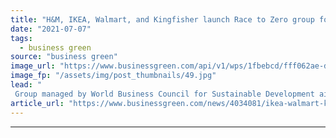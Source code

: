 ```yaml
---
title: "H&M, IKEA, Walmart, and Kingfisher launch Race to Zero group for retail sector"
date: "2021-07-07"
tags: 
  - business green
source: "business green"
image_url: "https://www.businessgreen.com/api/v1/wps/1fbebcd/fff062ae-d493-4d1c-9ed0-9cf256d86f8b/3/iStock-670857740-185x114.jpg"
image_fp: "/assets/img/post_thumbnails/49.jpg"
lead: "
 Group managed by World Business Council for Sustainable Development aims to increase number of net zero commitments from chains ..."
article_url: "https://www.businessgreen.com/news/4034081/ikea-walmart-kingfisher-launch-race-zero-group-retail-sector"
---
```


---
